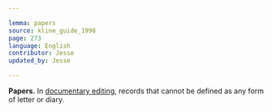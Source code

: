 ```yaml
---

lemma: papers
source: kline_guide_1998
page: 273
language: English
contributor: Jesse
updated_by: Jesse

---
```

**Papers.** In [documentary editing](editingDocumentary.html), records that cannot be defined as any form of letter or diary.
